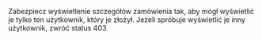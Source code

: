Zabezpiecz wyświetlenie szczegółów zamówienia tak, aby mógł wyświetlić je tylko ten użytkownik, który je złożył. Jeżeli
spróbuje wyświetlić je inny użytkownik, zwróć status 403.